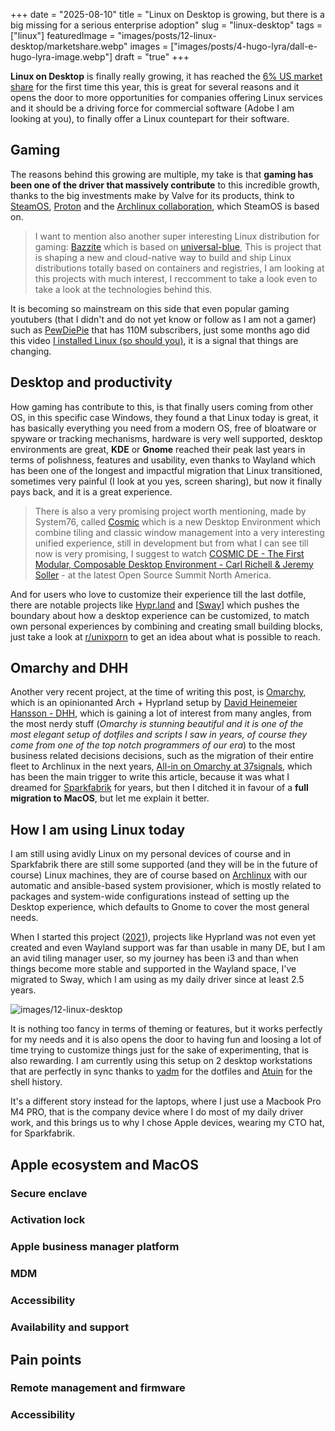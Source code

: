 +++
date = "2025-08-10"
title = "Linux on Desktop is growing, but there is a big missing for a serious enterprise adoption"
slug = "linux-desktop"
tags = ["linux"]
featuredImage = "images/posts/12-linux-desktop/marketshare.webp"
images = ["images/posts/4-hugo-lyra/dall-e-hugo-lyra-image.webp"]
draft = "true"
+++

**Linux on Desktop** is finally really growing, it has reached the [6% US market share](https://www.zdnet.com/article/linux-has-over-6-of-the-desktop-market-yes-you-read-that-right-heres-how/?utm_source=iterable&utm_medium=email&utm_campaign=techtoday&zdee=%5BContact.email_zdee%5D) for the first time this year, this is great for several reasons and it opens the door to more opportunities for companies offering Linux services and it should be a driving force for commercial software (Adobe I am looking at you), to finally offer a Linux countepart for their software.

## Gaming

The reasons behind this growing are multiple, my take is that **gaming has been one of the driver that massively contribute** to this incredible growth, thanks to the big investments make by Valve for its products, think to [SteamOS](https://store.steampowered.com/steamos), [Proton](<https://en.wikipedia.org/wiki/Proton_(software)>) and the [Archlinux collaboration](https://lists.archlinux.org/archives/list/arch-dev-public@lists.archlinux.org/thread/RIZSKIBDSLY4S5J2E2STNP5DH4XZGJMR/), which SteamOS is based on.

> I want to mention also another super interesting Linux distribution for gaming: [Bazzite](https://bazzite.gg/) which is based on [universal-blue](https://universal-blue.org/), This is project that is shaping a new and cloud-native way to build and ship Linux distributions totally based on containers and registries, I am looking at this projects with much interest, I reccomment to take a look even to take a look at the technologies behind this.

It is becoming so mainstream on this side that even popular gaming youtubers (that I didn't and do not yet know or follow as I am not a gamer) such as [PewDiePie](https://www.youtube.com/@PewDiePie) that has 110M subscribers, just some months ago did this video [I installed Linux (so should you)](https://www.youtube.com/watch?v=pVI_smLgTY0), it is a signal that things are changing.

## Desktop and productivity

How gaming has contribute to this, is that finally users coming from other OS, in this specific case Windows, they found a that Linux today is great, it has basically everything you need from a modern OS, free of bloatware or spyware or tracking mechanisms, hardware is very well supported, desktop environments are great, **KDE** or **Gnome** reached their peak last years in terms of polishness, features and usability, even thanks to Wayland which has been one of the longest and impactful migration that Linux transitioned, sometimes very painful (I look at you yes, screen sharing), but now it finally pays back, and it is a great experience.

> There is also a very promising project worth mentioning, made by System76, called [Cosmic](https://system76.com/cosmic) which is a new Desktop Environment which combine tiling and classic window management into a very interesting unified experience, still in development but from what I can see till now is very promising, I suggest to watch [COSMIC DE - The First Modular, Composable Desktop Environment - Carl Richell & Jeremy Soller](https://www.youtube.com/watch?v=fBcfjlFX-xM&t=2206s) - at the latest Open Source Summit North America.

And for users who love to customize their experience till the last dotfile, there are notable projects like [Hypr.land](https://hypr.land) and [[Sway](https://swaywm.org/)] which pushes the boundary about how a desktop experience can be customized, to match own personal experiences by combining and creating small building blocks, just take a look at [r/unixporn](https://www.reddit.com/r/unixporn/) to get an idea about what is possible to reach.

## Omarchy and DHH

Another very recent project, at the time of writing this post, is [Omarchy](https://omarchy.org/), which is an opinionanted Arch + Hyprland setup by [David Heinemeier Hansson - DHH](https://world.hey.com/dhh), which is gaining a lot of interest from many angles, from the most nerdy stuff (_Omarchy is stunning beautiful and it is one of the most elegant setup of dotfiles and scripts I saw in years, of course they come from one of the top notch programmers of our era_) to the most business related decisions decisions, such as the migration of their entire fleet to Archlinux in the next years, [All-in on Omarchy at 37signals](https://world.hey.com/dhh/all-in-on-omarchy-at-37signals-68162450), which has been the main trigger to write this article, because it was what I dreamed for [Sparkfabrik](https://www.sparkfabrik.com) for years, but then I ditched it in favour of a **full migration to MacOS**, but let me explain it better.

## How I am using Linux today

I am still using avidly Linux on my personal devices of course and in Sparkfabrik there are still some supported (and they will be in the future of course) Linux machines, they are of course based on [Archlinux](https://github.com/sparkfabrik/archlinux-ansible-provisioner) with our automatic and ansible-based system provisioner, which is mostly related to packages and system-wide configurations instead of setting up the Desktop experience, which defaults to Gnome to cover the most general needs.

When I started this project ([2021](https://github.com/sparkfabrik/archlinux-ansible-provisioner/commit/c0d4139a82858e9d335c0b9c51d7187ed91a50e4)), projects like Hyprland was not even yet created and even Wayland support was far than usable in many DE, but I am an avid tiling manager user, so my journey has been i3 and than when things become more stable and supported in the Wayland space, I've migrated to Sway, which I am using as my daily driver since at least 2.5 years.

![images/12-linux-desktop](/images/posts/12-linux-desktop/linux-desktop.webp)

It is nothing too fancy in terms of theming or features, but it works perfectly for my needs and it is also opens the door to having fun and loosing a lot of time trying to customize things just for the sake of experimenting, that is also rewarding. I am currently using this setup on 2 desktop workstations that are perfectly in sync thanks to [yadm](https://yadm.io/) for the dotfiles and [Atuin](https://atuin.sh/) for the shell history.

It's a different story instead for the laptops, where I just use a Macbook Pro M4 PRO, that is the company device where I do most of my daily driver work, and this brings us to why I chose Apple devices, wearing my CTO hat, for Sparkfabrik.

## Apple ecosystem and MacOS

### Secure enclave

### Activation lock

### Apple business manager platform

### MDM

### Accessibility

### Availability and support

## Pain points

### Remote management and firmware

### Accessibility
